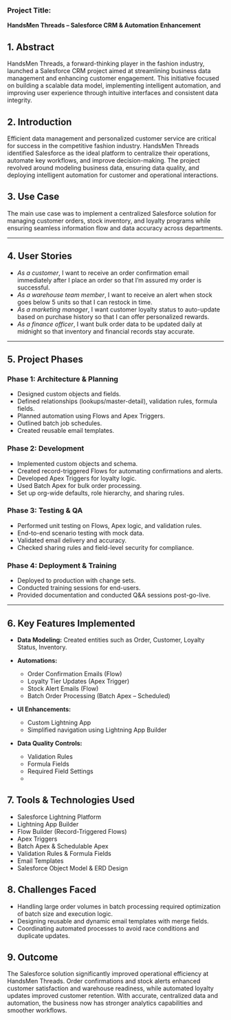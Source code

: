 
### **Project Title:**

**HandsMen Threads – Salesforce CRM & Automation Enhancement**

## **1. Abstract**

HandsMen Threads, a forward-thinking player in the fashion industry, launched a Salesforce CRM project aimed at streamlining business data management and enhancing customer engagement. This initiative focused on building a scalable data model, implementing intelligent automation, and improving user experience through intuitive interfaces and consistent data integrity.

## **2. Introduction**

Efficient data management and personalized customer service are critical for success in the competitive fashion industry. HandsMen Threads identified Salesforce as the ideal platform to centralize their operations, automate key workflows, and improve decision-making. The project revolved around modeling business data, ensuring data quality, and deploying intelligent automation for customer and operational interactions.

## **3. Use Case**

The main use case was to implement a centralized Salesforce solution for managing customer orders, stock inventory, and loyalty programs while ensuring seamless information flow and data accuracy across departments.

---

## **4. User Stories**

* *As a customer*, I want to receive an order confirmation email immediately after I place an order so that I’m assured my order is successful.
* *As a warehouse team member*, I want to receive an alert when stock goes below 5 units so that I can restock in time.
* *As a marketing manager*, I want customer loyalty status to auto-update based on purchase history so that I can offer personalized rewards.
* *As a finance officer*, I want bulk order data to be updated daily at midnight so that inventory and financial records stay accurate.

---

## **5. Project Phases**

### **Phase 1: Architecture & Planning**

* Designed custom objects and fields.
* Defined relationships (lookups/master-detail), validation rules, formula fields.
* Planned automation using Flows and Apex Triggers.
* Outlined batch job schedules.
* Created reusable email templates.

### **Phase 2: Development**

* Implemented custom objects and schema.
* Created record-triggered Flows for automating confirmations and alerts.
* Developed Apex Triggers for loyalty logic.
* Used Batch Apex for bulk order processing.
* Set up org-wide defaults, role hierarchy, and sharing rules.

### **Phase 3: Testing & QA**

* Performed unit testing on Flows, Apex logic, and validation rules.
* End-to-end scenario testing with mock data.
* Validated email delivery and accuracy.
* Checked sharing rules and field-level security for compliance.

### **Phase 4: Deployment & Training**

* Deployed to production with change sets.
* Conducted training sessions for end-users.
* Provided documentation and conducted Q\&A sessions post-go-live.

---

## **6. Key Features Implemented**

* **Data Modeling:** Created entities such as Order, Customer, Loyalty Status, Inventory.
* **Automations:**

  * Order Confirmation Emails (Flow)
  * Loyalty Tier Updates (Apex Trigger)
  * Stock Alert Emails (Flow)
  * Batch Order Processing (Batch Apex – Scheduled)
   
* **UI Enhancements:**
  * Custom Lightning App
  * Simplified navigation using Lightning App Builder
 
* **Data Quality Controls:**
  * Validation Rules
  * Formula Fields
  * Required Field Settings
  * 
## **7. Tools & Technologies Used**
* Salesforce Lightning Platform
* Lightning App Builder
* Flow Builder (Record-Triggered Flows)
* Apex Triggers
* Batch Apex & Schedulable Apex
* Validation Rules & Formula Fields
* Email Templates
* Salesforce Object Model & ERD Design
  
## **8. Challenges Faced**
* Handling large order volumes in batch processing required optimization of batch size and execution logic.
* Designing reusable and dynamic email templates with merge fields.
* Coordinating automated processes to avoid race conditions and duplicate updates.


## **9. Outcome**
The Salesforce solution significantly improved operational efficiency at HandsMen Threads. Order confirmations and stock alerts enhanced customer satisfaction and warehouse readiness, while automated loyalty updates improved customer retention. With accurate, centralized data and automation, the business now has stronger analytics capabilities and smoother workflows.




